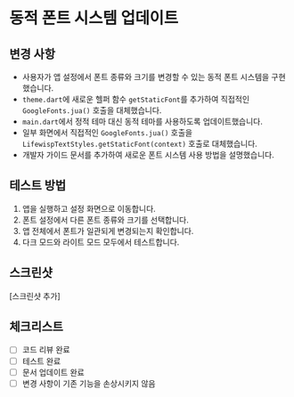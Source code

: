 # 동적 폰트 시스템 업데이트

## 변경 사항

- 사용자가 앱 설정에서 폰트 종류와 크기를 변경할 수 있는 동적 폰트 시스템을 구현했습니다.
- `theme.dart`에 새로운 헬퍼 함수 `getStaticFont`를 추가하여 직접적인 `GoogleFonts.jua()` 호출을 대체했습니다.
- `main.dart`에서 정적 테마 대신 동적 테마를 사용하도록 업데이트했습니다.
- 일부 화면에서 직접적인 `GoogleFonts.jua()` 호출을 `LifewispTextStyles.getStaticFont(context)` 호출로 대체했습니다.
- 개발자 가이드 문서를 추가하여 새로운 폰트 시스템 사용 방법을 설명했습니다.

## 테스트 방법

1. 앱을 실행하고 설정 화면으로 이동합니다.
2. 폰트 설정에서 다른 폰트 종류와 크기를 선택합니다.
3. 앱 전체에서 폰트가 일관되게 변경되는지 확인합니다.
4. 다크 모드와 라이트 모드 모두에서 테스트합니다.

## 스크린샷

[스크린샷 추가]

## 체크리스트

- [ ] 코드 리뷰 완료
- [ ] 테스트 완료
- [ ] 문서 업데이트 완료
- [ ] 변경 사항이 기존 기능을 손상시키지 않음